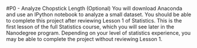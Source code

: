 #P0 - Analyze Chopstick Length (Optional)
You will download Anaconda and use an IPython notebook to analyze a small dataset. You should be able to complete this project after reviewing Lesson 1 of Statistics. This is the first lesson of the full Statistics course, which you will see later in the Nanodegree program. Depending on your level of statistics experience, you may be able to complete the project without reviewing Lesson 1.